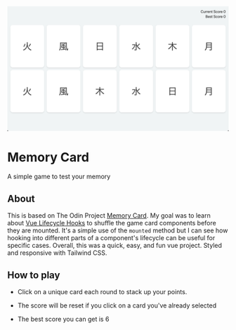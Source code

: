 ![memory_card](src/assets/media/game.png)

# Memory Card

A simple game to test your memory

## About

This is based on The Odin Project [Memory Card](https://www.theodinproject.com/lessons/javascript-memory-card). My goal was to learn about [Vue Lifecycle Hooks](https://vuejs.org/guide/essentials/lifecycle.html) to shuffle the game card components before they are mounted. It's a simple use of the `mounted` method but I can see how hooking into different parts of a component's lifecycle can be useful for specific cases. Overall, this was a quick, easy, and fun vue project. Styled and responsive with Tailwind CSS.

## How to play

- Click on a unique card each round to stack up your points.

- The score will be reset if you click on a card you've already selected

- The best score you can get is 6
